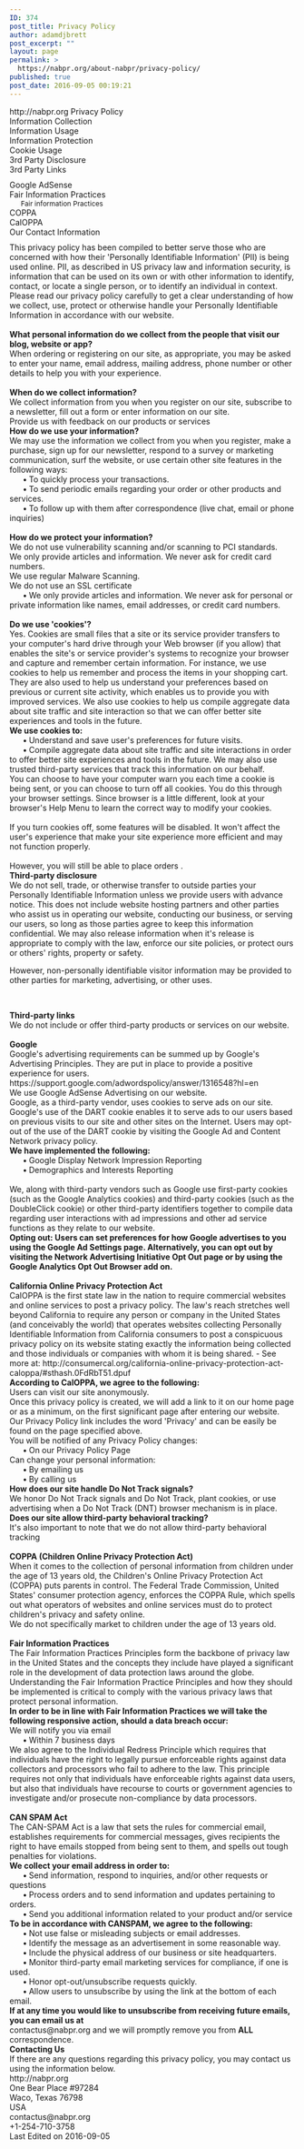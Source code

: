 ```yaml
---
ID: 374
post_title: Privacy Policy
author: adamdjbrett
post_excerpt: ""
layout: page
permalink: >
  https://nabpr.org/about-nabpr/privacy-policy/
published: true
post_date: 2016-09-05 00:19:21
---
```

<style>
#ppBody<br />
{<br />
    font-size:11pt;<br />
    width:100%;<br />
    margin:0 auto;<br />
    text-align:justify;<br />
}</p>

#ppHeader<br />
{<br />
    font-family:verdana;<br />
    font-size:21pt;<br />
    width:100%;<br />
    margin:0 auto;<br />
}

.ppConsistencies<br />
{<br />
    display:none;<br />
}<br />
</style>

<div id="ppHeader">http://nabpr.org Privacy Policy</div>

<div id="ppBody">
<div class="ppConsistencies">
<div class="col-2">
<div class="quick-links text-center">Information Collection</div>
</div>
<div class="col-2">
<div class="quick-links text-center">Information Usage</div>
</div>
<div class="col-2">
<div class="quick-links text-center">Information Protection</div>
</div>
<div class="col-2">
<div class="quick-links text-center">Cookie Usage</div>
</div>
<div class="col-2">
<div class="quick-links text-center">3rd Party Disclosure</div>
</div>
<div class="col-2">
<div class="quick-links text-center">3rd Party Links</div>
</div>
<div class="col-2"></div>
</div>
<div style="clear: both; height: 10px;"></div>
<div class="ppConsistencies">
<div class="col-2">
<div class="col-12 quick-links2 gen-text-center">Google AdSense</div>
</div>
<div class="col-2">
<div class="col-12 quick-links2 gen-text-center">Fair Information Practices
<div class="col-8 gen-text-left gen-xs-text-center" style="font-size: 12px; position: relative; left: 20px;">Fair information
Practices</div>
</div>
</div>
<div class="col-2">
<div class="col-12 quick-links2 gen-text-center coppa-pad">COPPA</div>
</div>
<div class="col-2">
<div class="col-12 quick-links2 quick4 gen-text-center caloppa-pad">CalOPPA</div>
</div>
<div class="col-2">
<div class="quick-links2 gen-text-center">Our Contact Information</div>
</div>
</div>
<div style="clear: both; height: 10px;"></div>
<div class="innerText">This privacy policy has been compiled to better serve those who are concerned with how their 'Personally Identifiable Information' (PII) is being used online. PII, as described in US privacy law and information security, is information that can be used on its own or with other information to identify, contact, or locate a single person, or to identify an individual in context. Please read our privacy policy carefully to get a clear understanding of how we collect, use, protect or otherwise handle your Personally Identifiable Information in accordance with our website.</div>
&nbsp;
<div class="grayText"><strong>What personal information do we collect from the people that visit our blog, website or app?</strong></div>
<div class="innerText">When ordering or registering on our site, as appropriate, you may be asked to enter your name, email address, mailing address, phone number or other details to help you with your experience.</div>
&nbsp;
<div class="grayText"><strong>When do we collect information?</strong></div>
<div class="innerText">We collect information from you when you register on our site, subscribe to a newsletter, fill out a form or enter information on our site.</div>
Provide us with feedback on our products or services <span id="infoUs"></span>
<div class="grayText"><strong>How do we use your information? </strong></div>
<div class="innerText">We may use the information we collect from you when you register, make a purchase, sign up for our newsletter, respond to a survey or marketing communication, surf the website, or use certain other site features in the following ways:

</div>
<div class="innerText">      <strong>•</strong> To quickly process your transactions.</div>
<div class="innerText">      <strong>•</strong> To send periodic emails regarding your order or other products and services.</div>
<div class="innerText">      <strong>•</strong> To follow up with them after correspondence (live chat, email or phone inquiries)</div>
&nbsp;
<div class="grayText"><strong>How do we protect your information?</strong></div>
<div class="innerText">We do not use vulnerability scanning and/or scanning to PCI standards.</div>
<div class="innerText">We only provide articles and information. We never ask for credit card numbers.</div>
<div class="innerText">We use regular Malware Scanning.

</div>
<div class="innerText">We do not use an SSL certificate</div>
<div class="innerText">      <strong>•</strong> We only provide articles and information. We never ask for personal or private information like names, email addresses, or credit card numbers.</div>
&nbsp;
<div class="grayText"><strong>Do we use 'cookies'?</strong></div>
<div class="innerText">Yes. Cookies are small files that a site or its service provider transfers to your computer's hard drive through your Web browser (if you allow) that enables the site's or service provider's systems to recognize your browser and capture and remember certain information. For instance, we use cookies to help us remember and process the items in your shopping cart. They are also used to help us understand your preferences based on previous or current site activity, which enables us to provide you with improved services. We also use cookies to help us compile aggregate data about site traffic and site interaction so that we can offer better site experiences and tools in the future.</div>
<div class="innerText">
<strong>We use cookies to:</strong></div>
<div class="innerText">      <strong>•</strong> Understand and save user's preferences for future visits.</div>
<div class="innerText">      <strong>•</strong> Compile aggregate data about site traffic and site interactions in order to offer better site experiences and tools in the future. We may also use trusted third-party services that track this information on our behalf.</div>
<div class="innerText">
You can choose to have your computer warn you each time a cookie is being sent, or you can choose to turn off all cookies. You do this through your browser settings. Since browser is a little different, look at your browser's Help Menu to learn the correct way to modify your cookies.</div>
&nbsp;
<div class="innerText">If you turn cookies off, some features will be disabled. It won't affect the user's experience that make your site experience more efficient and may not function properly.</div>
&nbsp;
<div class="innerText">However, you will still be able to place orders .</div>
<span id="trDi"></span>
<div class="grayText"><strong>Third-party disclosure</strong></div>
<div class="innerText">We do not sell, trade, or otherwise transfer to outside parties your Personally Identifiable Information unless we provide users with advance notice. This does not include website hosting partners and other parties who assist us in operating our website, conducting our business, or serving our users, so long as those parties agree to keep this information confidential. We may also release information when it's release is appropriate to comply with the law, enforce our site policies, or protect ours or others' rights, property or safety.

However, non-personally identifiable visitor information may be provided to other parties for marketing, advertising, or other uses.</div>
&nbsp;
<div class="grayText"><strong>Third-party links</strong></div>
<div class="innerText">We do not include or offer third-party products or services on our website.</div>
&nbsp;
<div class="blueText"><strong>Google</strong></div>
<div class="innerText">Google's advertising requirements can be summed up by Google's Advertising Principles. They are put in place to provide a positive experience for users. https://support.google.com/adwordspolicy/answer/1316548?hl=en

</div>
<div class="innerText">We use Google AdSense Advertising on our website.</div>
<div class="innerText">
Google, as a third-party vendor, uses cookies to serve ads on our site. Google's use of the DART cookie enables it to serve ads to our users based on previous visits to our site and other sites on the Internet. Users may opt-out of the use of the DART cookie by visiting the Google Ad and Content Network privacy policy.</div>
<div class="innerText">
<strong>We have implemented the following:</strong></div>
<div class="innerText">      <strong>•</strong> Google Display Network Impression Reporting</div>
<div class="innerText">      <strong>•</strong> Demographics and Interests Reporting</div>
&nbsp;
<div class="innerText">We, along with third-party vendors such as Google use first-party cookies (such as the Google Analytics cookies) and third-party cookies (such as the DoubleClick cookie) or other third-party identifiers together to compile data regarding user interactions with ad impressions and other ad service functions as they relate to our website.</div>
<div class="innerText">
<strong>Opting out:<strong>
Users can set preferences for how Google advertises to you using the Google Ad Settings page. Alternatively, you can opt out by visiting the Network Advertising Initiative Opt Out page or by using the Google Analytics Opt Out Browser add on.</strong></strong></div>
&nbsp;
<div class="blueText"><strong>California Online Privacy Protection Act</strong></div>
<div class="innerText">CalOPPA is the first state law in the nation to require commercial websites and online services to post a privacy policy. The law's reach stretches well beyond California to require any person or company in the United States (and conceivably the world) that operates websites collecting Personally Identifiable Information from California consumers to post a conspicuous privacy policy on its website stating exactly the information being collected and those individuals or companies with whom it is being shared. - See more at: http://consumercal.org/california-online-privacy-protection-act-caloppa/#sthash.0FdRbT51.dpuf</div>
<div class="innerText">
<strong>According to CalOPPA, we agree to the following:</strong></div>
<div class="innerText">Users can visit our site anonymously.</div>
<div class="innerText">Once this privacy policy is created, we will add a link to it on our home page or as a minimum, on the first significant page after entering our website.</div>
<div class="innerText">Our Privacy Policy link includes the word 'Privacy' and can be easily be found on the page specified above.</div>
<div class="innerText">
You will be notified of any Privacy Policy changes:</div>
<div class="innerText">      <strong>•</strong> On our Privacy Policy Page</div>
<div class="innerText">Can change your personal information:</div>
<div class="innerText">      <strong>•</strong> By emailing us</div>
<div class="innerText">      <strong>•</strong> By calling us</div>
<div class="innerText">
<strong>How does our site handle Do Not Track signals?</strong></div>
<div class="innerText">We honor Do Not Track signals and Do Not Track, plant cookies, or use advertising when a Do Not Track (DNT) browser mechanism is in place.</div>
<div class="innerText">
<strong>Does our site allow third-party behavioral tracking?</strong></div>
<div class="innerText">It's also important to note that we do not allow third-party behavioral tracking</div>
&nbsp;
<div class="blueText"><strong>COPPA (Children Online Privacy Protection Act)</strong></div>
<div class="innerText">When it comes to the collection of personal information from children under the age of 13 years old, the Children's Online Privacy Protection Act (COPPA) puts parents in control. The Federal Trade Commission, United States' consumer protection agency, enforces the COPPA Rule, which spells out what operators of websites and online services must do to protect children's privacy and safety online.

</div>
<div class="innerText">We do not specifically market to children under the age of 13 years old.</div>
&nbsp;
<div class="blueText"><strong>Fair Information Practices</strong></div>
<div class="innerText">The Fair Information Practices Principles form the backbone of privacy law in the United States and the concepts they include have played a significant role in the development of data protection laws around the globe. Understanding the Fair Information Practice Principles and how they should be implemented is critical to comply with the various privacy laws that protect personal information.

</div>
<div class="innerText"><strong>In order to be in line with Fair Information Practices we will take the following responsive action, should a data breach occur:</strong></div>
<div class="innerText">We will notify you via email</div>
<div class="innerText">      <strong>•</strong> Within 7 business days</div>
<div class="innerText">
We also agree to the Individual Redress Principle which requires that individuals have the right to legally pursue enforceable rights against data collectors and processors who fail to adhere to the law. This principle requires not only that individuals have enforceable rights against data users, but also that individuals have recourse to courts or government agencies to investigate and/or prosecute non-compliance by data processors.</div>
&nbsp;
<div class="blueText"><strong>CAN SPAM Act</strong></div>
<div class="innerText">The CAN-SPAM Act is a law that sets the rules for commercial email, establishes requirements for commercial messages, gives recipients the right to have emails stopped from being sent to them, and spells out tough penalties for violations.

</div>
<div class="innerText"><strong>We collect your email address in order to:</strong></div>
<div class="innerText">      <strong>•</strong> Send information, respond to inquiries, and/or other requests or questions</div>
<div class="innerText">      <strong>•</strong> Process orders and to send information and updates pertaining to orders.</div>
<div class="innerText">      <strong>•</strong> Send you additional information related to your product and/or service</div>
<div class="innerText">
<strong>To be in accordance with CANSPAM, we agree to the following:</strong></div>
<div class="innerText">      <strong>•</strong> Not use false or misleading subjects or email addresses.</div>
<div class="innerText">      <strong>•</strong> Identify the message as an advertisement in some reasonable way.</div>
<div class="innerText">      <strong>•</strong> Include the physical address of our business or site headquarters.</div>
<div class="innerText">      <strong>•</strong> Monitor third-party email marketing services for compliance, if one is used.</div>
<div class="innerText">      <strong>•</strong> Honor opt-out/unsubscribe requests quickly.</div>
<div class="innerText">      <strong>•</strong> Allow users to unsubscribe by using the link at the bottom of each email.</div>
<div class="innerText"><strong>
If at any time you would like to unsubscribe from receiving future emails, you can email us at</strong></div>
<div class="innerText">contactus@nabpr.org and we will promptly remove you from <strong>ALL</strong> correspondence.</div>
<span id="ourCon"></span>
<div class="blueText"><strong>Contacting Us</strong></div>
<div class="innerText">If there are any questions regarding this privacy policy, you may contact us using the information below.

</div>
<div class="innerText">http://nabpr.org</div>
<div class="innerText">One Bear Place #97284</div>
Waco, Texas 76798
<div class="innerText">USA</div>
<div class="innerText">contactus@nabpr.org</div>
<div class="innerText">+1-254-710-3758</div>
<div class="innerText">
Last Edited on 2016-09-05</div>
</div>